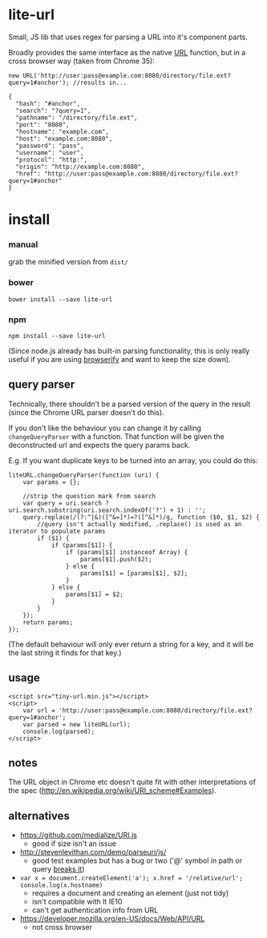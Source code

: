 # lite-url

Small, JS lib that uses regex for parsing a URL into it's component parts.

Broadly provides the same interface as the native [URL](https://developer.mozilla.org/en-US/docs/Web/API/URL) function, 
but in a cross browser way (taken from Chrome 35):

    new URL('http://user:pass@example.com:8080/directory/file.ext?query=1#anchor'); //results in...
    
    {
      "hash": "#anchor",
      "search": "?query=1",
      "pathname": "/directory/file.ext",
      "port": "8080",
      "hostname": "example.com",
      "host": "example.com:8080",
      "password": "pass",
      "username": "user",
      "protocol": "http:",
      "origin": "http://example.com:8080",
      "href": "http://user:pass@example.com:8080/directory/file.ext?query=1#anchor"
    }

# install

### manual

grab the minified version from `dist/`

### bower

    bower install --save lite-url

### npm

    npm install --save lite-url

(Since node.js already has built-in parsing functionality,
 this is only really useful if you are using [browserify](http://browserify.org/) and want to keep the size down).


## query parser


Technically, there shouldn't be a parsed version of the query in the result (since the Chrome URL parser doesn't do this).  

If you don't like the behaviour you can change it by calling `changeQueryParser` with a function. 
That function will be given the deconstructed url and expects the query params back. 

E.g. If you want duplicate keys to be turned into an array, you could do this:

    liteURL.changeQueryParser(function (uri) {
        var params = {};

        //strip the question mark from search
        var query = uri.search ? uri.search.substring(uri.search.indexOf('?') + 1) : '';
        query.replace(/(?:^|&)([^&=]*)=?([^&]*)/g, function ($0, $1, $2) {
            //query isn't actually modified, .replace() is used as an iterator to populate params
            if ($1) {
                if (params[$1]) {
                    if (params[$1] instanceof Array) {
                        params[$1].push($2);
                    } else {
                        params[$1] = [params[$1], $2];
                    }
                } else {
                    params[$1] = $2;
                }
            }
        });
        return params;
    });

(The default behaviour will only ever return a string for a key,
 and it will be the last string it finds for that key.) 

## usage

    <script src="tiny-url.min.js"></script>
    <script>
        var url = 'http://user:pass@example.com:8080/directory/file.ext?query=1#anchor';
        var parsed = new liteURL(url);
        console.log(parsed);
    </script>


## notes

The URL object in Chrome etc doesn't quite fit with other interpretations of the spec (http://en.wikipedia.org/wiki/URI_scheme#Examples).

## alternatives

 - https://github.com/medialize/URI.js
    - good if size isn't an issue
 - http://stevenlevithan.com/demo/parseuri/js/ 
    - good test examples but has a bug or two ('@' symbol in path or query [breaks it](http://stackoverflow.com/questions/24304920/is-the-character-valid-in-a-url-after-the-hostname)) 
 - `var x = document.createElement('a'); x.href = '/relative/url'; console.log(x.hostname)` 
    - requires a document and creating an element (just not tidy)
    - isn't compatible with lt IE10
    - can't get authentication info from URL
 - https://developer.mozilla.org/en-US/docs/Web/API/URL 
    - not cross browser
